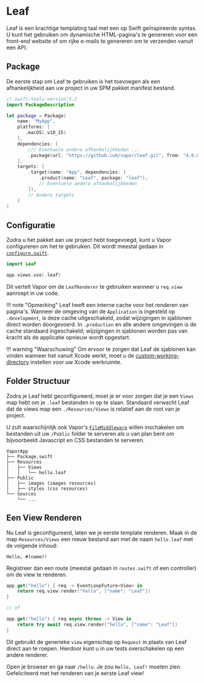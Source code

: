 # Leaf

Leaf is een krachtige templating taal met een op Swift geïnspireerde syntax. U kunt het gebruiken om dynamische HTML-pagina's te genereren voor een front-end website of om rijke e-mails te genereren om te verzenden vanuit een API.

## Package

De eerste stap om Leaf te gebruiken is het toevoegen als een afhankelijkheid aan uw project in uw SPM pakket manifest bestand.

```swift
// swift-tools-version:5.2
import PackageDescription

let package = Package(
    name: "MyApp",
    platforms: [
       .macOS(.v10_15)
    ],
    dependencies: [
        /// Eventuele andere afhankelijkheden ...
        .package(url: "https://github.com/vapor/leaf.git", from: "4.0.0"),
    ],
    targets: [
        .target(name: "App", dependencies: [
            .product(name: "Leaf", package: "leaf"),
            // Eventuele andere afhankelijkheden
        ]),
        // Andere targets
    ]
)
```

## Configuratie

Zodra u het pakket aan uw project hebt toegevoegd, kunt u Vapor configureren om het te gebruiken. Dit wordt meestal gedaan in [`configure.swift`](../getting-started/folder-structure.md#configureswift).

```swift
import Leaf

app.views.use(.leaf)
```

Dit vertelt Vapor om de `LeafRenderer` te gebruiken wanneer u `req.view` aanroept in uw code.

!!! note "Opmerking"
    Leaf heeft een interne cache voor het renderen van pagina's. Wanneer de omgeving van de `Application` is ingesteld op `.development`, is deze cache uitgeschakeld, zodat wijzigingen in sjablonen direct worden doorgevoerd. In `.production` en alle andere omgevingen is de cache standaard ingeschakeld; wijzigingen in sjablonen worden pas van kracht als de applicatie opnieuw wordt opgestart.

!!! warning "Waarschuwing"
    Om ervoor te zorgen dat Leaf de sjablonen kan vinden wanneer het vanuit Xcode werkt, moet u de [custom-working-directory](../getting-started/xcode.md#custom-working-directory) instellen voor uw Xcode werkruimte.

## Folder Structuur

Zodra je Leaf hebt geconfigureerd, moet je er voor zorgen dat je een `Views` map hebt om je `.leaf` bestanden in op te slaan. Standaard verwacht Leaf dat de views map een `./Resources/Views` is relatief aan de root van je project.

U zult waarschijnlijk ook Vapor's [`FileMiddleware`](https://api.vapor.codes/vapor/documentation/vapor/filemiddleware) willen inschakelen om bestanden uit uw `/Public` folder te serveren als u van plan bent om bijvoorbeeld Javascript en CSS bestanden te serveren.

```
VaporApp
├── Package.swift
├── Resources
│   ├── Views
│   │   └── hello.leaf
├── Public
│   ├── images (images resources)
│   ├── styles (css resources)
└── Sources
    └── ...
```

## Een View Renderen

Nu Leaf is geconfigureerd, laten we je eerste template renderen. Maak in de map `Resources/Views` een nieuw bestand aan met de naam `hello.leaf` met de volgende inhoud:

```leaf
Hello, #(name)!
```

Registreer dan een route (meestal gedaan in `routes.swift` of een controller) om de view te renderen.

```swift
app.get("hello") { req -> EventLoopFuture<View> in
    return req.view.render("hello", ["name": "Leaf"])
}

// of

app.get("hello") { req async throws -> View in
    return try await req.view.render("hello", ["name": "Leaf"])
}
```

Dit gebruikt de generieke `view` eigenschap op `Request` in plaats van Leaf direct aan te roepen. Hierdoor kunt u in uw tests overschakelen op een andere renderer.

Open je browser en ga naar `/hello`. Je zou `Hello, Leaf!` moeten zien. Gefeliciteerd met het renderen van je eerste Leaf view!
